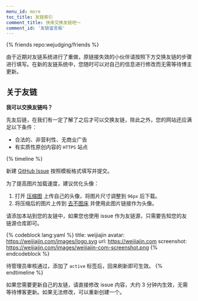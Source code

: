 ```yaml
---
menu_id: more
toc_title: 友链索引
comment_title: 快来交换友链吧～
comment_id: '友链留言板'
---
```



{% friends repo:wejudging/friends %}

由于近期对友链系统进行了重做，原链接失效的小伙伴请按照下方交换友链的步骤进行填写。在新的友链系统中，您随时可以对自己的信息进行修改而无需等待博主更新。



## 关于友链

**我可以交换友链吗？**

先友后链，在我们有一定了解了之后才可以交换友链，除此之外，您的网站还应满足以下条件：

- 合法的、非营利性、无商业广告
- 有实质性原创内容的 `HTTPS` 站点



{% timeline %}

<!-- node 第一步：新建 Issue -->

新建 [GitHub Issue](https://github.com/wejudging/friends/issues/) 按照模板格式填写并提交。

为了提高图片加载速度，建议优化头像：
1. 打开 [压缩图](https://www.yasuotu.com/) 上传自己的头像，将图片尺寸调整到 `96px` 后下载。
2. 将压缩后的图片上传到 [去不图床](https://7bu.top/) 并使用此图片链接作为头像。

<!-- node 第二步：添加友链并等待管理员审核 -->

请添加本站到您的友链中，如果您也使用 issue 作为友链源，只需要告知您的友链源仓库即可。


{% codeblock lang:yaml %}
title: weijiajin
avatar: https://weijiajin.com/images/logo.svg
url: https://weijiajin.com
screenshot: https://weijiajin.com/images/weijiajin-com-screenshot.png
{% endcodeblock %}


待管理员审核通过，添加了 `active` 标签后，回来刷新即可生效。
{% endtimeline %}

如果您需要更新自己的友链，请直接修改 issue 内容，大约 3 分钟内生效，无需等待博客更新。如果无法修改，可以重新创建一个。